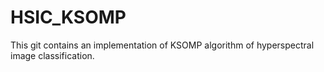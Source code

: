# HSIC_KSOMP

This git contains an implementation of KSOMP algorithm of hyperspectral image classification. 


